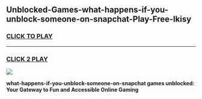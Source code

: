 
## Unblocked-Games-what-happens-if-you-unblock-someone-on-snapchat-Play-Free-lkisy
<h3>
<a href="https://premium76.site?title=what-happens-if-you-unblock-someone-on-snapchat&ref=19M">CLICK TO PLAY</a></h3>
<hr>

<h3>
<a href="https://premium76.site?title=what-happens-if-you-unblock-someone-on-snapchat&ref=19M">CLICK 2 PLAY</a>
  
</h3>

<a href="https://premium76.site?title=what-happens-if-you-unblock-someone-on-snapchat&ref=19M"><img src="https://clearcache.store/games.png"></a>


**what-happens-if-you-unblock-someone-on-snapchat games unblocked: Your Gateway to Fun and Accessible Online Gaming**
